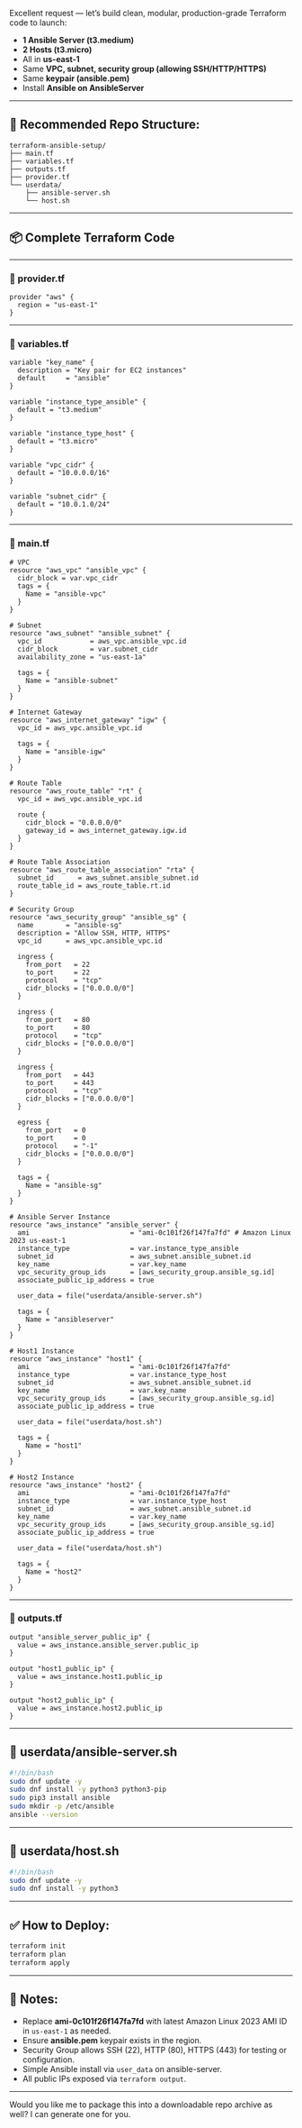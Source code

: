 Excellent request — let’s build clean, modular, production-grade Terraform code to launch:

* **1 Ansible Server (t3.medium)**
* **2 Hosts (t3.micro)**
* All in **us-east-1**
* Same **VPC, subnet, security group (allowing SSH/HTTP/HTTPS)**
* Same **keypair (ansible.pem)**
* Install **Ansible on AnsibleServer**

---

## 📂 Recommended Repo Structure:

```
terraform-ansible-setup/
├── main.tf
├── variables.tf
├── outputs.tf
├── provider.tf
└── userdata/
    ├── ansible-server.sh
    └── host.sh
```

---

## 📦 Complete Terraform Code

---

### 📄 provider.tf

```hcl
provider "aws" {
  region = "us-east-1"
}
```

---

### 📄 variables.tf

```hcl
variable "key_name" {
  description = "Key pair for EC2 instances"
  default     = "ansible"
}

variable "instance_type_ansible" {
  default = "t3.medium"
}

variable "instance_type_host" {
  default = "t3.micro"
}

variable "vpc_cidr" {
  default = "10.0.0.0/16"
}

variable "subnet_cidr" {
  default = "10.0.1.0/24"
}
```

---

### 📄 main.tf

```hcl
# VPC
resource "aws_vpc" "ansible_vpc" {
  cidr_block = var.vpc_cidr
  tags = {
    Name = "ansible-vpc"
  }
}

# Subnet
resource "aws_subnet" "ansible_subnet" {
  vpc_id            = aws_vpc.ansible_vpc.id
  cidr_block        = var.subnet_cidr
  availability_zone = "us-east-1a"

  tags = {
    Name = "ansible-subnet"
  }
}

# Internet Gateway
resource "aws_internet_gateway" "igw" {
  vpc_id = aws_vpc.ansible_vpc.id

  tags = {
    Name = "ansible-igw"
  }
}

# Route Table
resource "aws_route_table" "rt" {
  vpc_id = aws_vpc.ansible_vpc.id

  route {
    cidr_block = "0.0.0.0/0"
    gateway_id = aws_internet_gateway.igw.id
  }
}

# Route Table Association
resource "aws_route_table_association" "rta" {
  subnet_id      = aws_subnet.ansible_subnet.id
  route_table_id = aws_route_table.rt.id
}

# Security Group
resource "aws_security_group" "ansible_sg" {
  name        = "ansible-sg"
  description = "Allow SSH, HTTP, HTTPS"
  vpc_id      = aws_vpc.ansible_vpc.id

  ingress {
    from_port   = 22
    to_port     = 22
    protocol    = "tcp"
    cidr_blocks = ["0.0.0.0/0"]
  }

  ingress {
    from_port   = 80
    to_port     = 80
    protocol    = "tcp"
    cidr_blocks = ["0.0.0.0/0"]
  }

  ingress {
    from_port   = 443
    to_port     = 443
    protocol    = "tcp"
    cidr_blocks = ["0.0.0.0/0"]
  }

  egress {
    from_port   = 0
    to_port     = 0
    protocol    = "-1"
    cidr_blocks = ["0.0.0.0/0"]
  }

  tags = {
    Name = "ansible-sg"
  }
}

# Ansible Server Instance
resource "aws_instance" "ansible_server" {
  ami                         = "ami-0c101f26f147fa7fd" # Amazon Linux 2023 us-east-1
  instance_type               = var.instance_type_ansible
  subnet_id                   = aws_subnet.ansible_subnet.id
  key_name                    = var.key_name
  vpc_security_group_ids      = [aws_security_group.ansible_sg.id]
  associate_public_ip_address = true

  user_data = file("userdata/ansible-server.sh")

  tags = {
    Name = "ansibleserver"
  }
}

# Host1 Instance
resource "aws_instance" "host1" {
  ami                         = "ami-0c101f26f147fa7fd"
  instance_type               = var.instance_type_host
  subnet_id                   = aws_subnet.ansible_subnet.id
  key_name                    = var.key_name
  vpc_security_group_ids      = [aws_security_group.ansible_sg.id]
  associate_public_ip_address = true

  user_data = file("userdata/host.sh")

  tags = {
    Name = "host1"
  }
}

# Host2 Instance
resource "aws_instance" "host2" {
  ami                         = "ami-0c101f26f147fa7fd"
  instance_type               = var.instance_type_host
  subnet_id                   = aws_subnet.ansible_subnet.id
  key_name                    = var.key_name
  vpc_security_group_ids      = [aws_security_group.ansible_sg.id]
  associate_public_ip_address = true

  user_data = file("userdata/host.sh")

  tags = {
    Name = "host2"
  }
}
```

---

### 📄 outputs.tf

```hcl
output "ansible_server_public_ip" {
  value = aws_instance.ansible_server.public_ip
}

output "host1_public_ip" {
  value = aws_instance.host1.public_ip
}

output "host2_public_ip" {
  value = aws_instance.host2.public_ip
}
```

---

## 📄 userdata/ansible-server.sh

```bash
#!/bin/bash
sudo dnf update -y
sudo dnf install -y python3 python3-pip
sudo pip3 install ansible
sudo mkdir -p /etc/ansible
ansible --version
```

---

## 📄 userdata/host.sh

```bash
#!/bin/bash
sudo dnf update -y
sudo dnf install -y python3
```

---

## ✅ How to Deploy:

```bash
terraform init
terraform plan
terraform apply
```

---

## 📜 Notes:

* Replace **ami-0c101f26f147fa7fd** with latest Amazon Linux 2023 AMI ID in `us-east-1` as needed.
* Ensure **ansible.pem** keypair exists in the region.
* Security Group allows SSH (22), HTTP (80), HTTPS (443) for testing or configuration.
* Simple Ansible install via `user_data` on ansible-server.
* All public IPs exposed via `terraform output`.

---

Would you like me to package this into a downloadable repo archive as well? I can generate one for you.
